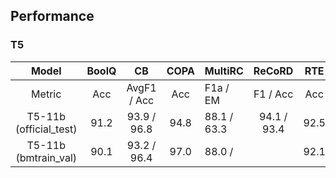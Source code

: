 ## Performance

### T5

|Model                   |BoolQ|CB         |COPA|MultiRC    |ReCoRD     |RTE |WiC |WSC |
|:-:                     |:-:  |:-:        |:-: |-        |:-:        |:-: |:-: |:-: |
|Metric                  |Acc  |AvgF1 / Acc|Acc |F1a  / EM  |F1   / Acc |Acc |Acc |Acc |
|T5-11b (official_test)  |91.2 |93.9 / 96.8|94.8|88.1 / 63.3|94.1 / 93.4|92.5|76.9|93.8|
|T5-11b (bmtrain_val)    |90.1 |93.2 / 96.4|97.0|88.0 /     |           |92.1|77.2|    |